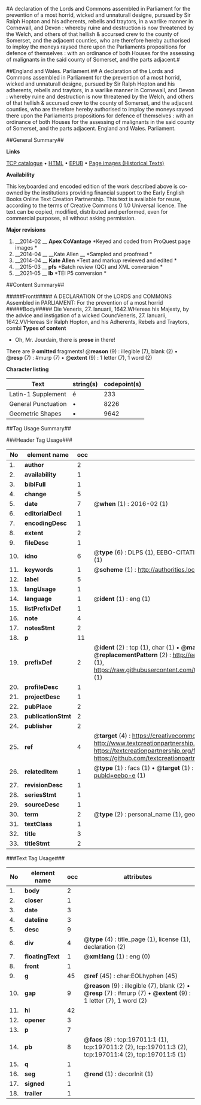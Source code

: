 #A declaration of the Lords and Commons assembled in Parliament for the prevention of a most horrid, wicked and unnaturall designe, pursued by Sir Ralph Hopton and his adherents, rebells and traytors, in a warlike manner in Cornewall, and Devon : whereby ruine and destruction is now threatened by the Welch, and others of that hellish & accursed crew to the county of Somerset, and the adjacent counties, who are therefore hereby authorised to imploy the moneys raysed there upon the Parliaments propositions for defence of themselves : with an ordinance of both Houses for the assessing of malignants in the said county of Somerset, and the parts adjacent.#

##England and Wales. Parliament.##
A declaration of the Lords and Commons assembled in Parliament for the prevention of a most horrid, wicked and unnaturall designe, pursued by Sir Ralph Hopton and his adherents, rebells and traytors, in a warlike manner in Cornewall, and Devon : whereby ruine and destruction is now threatened by the Welch, and others of that hellish & accursed crew to the county of Somerset, and the adjacent counties, who are therefore hereby authorised to imploy the moneys raysed there upon the Parliaments propositions for defence of themselves : with an ordinance of both Houses for the assessing of malignants in the said county of Somerset, and the parts adjacent.
England and Wales. Parliament.

##General Summary##

**Links**

[TCP catalogue](http://www.ota.ox.ac.uk/tcp/)  • 
[HTML](http://tei.it.ox.ac.uk/tcp/Texts-HTML/free/B21/B21944.html)  • 
[EPUB](http://tei.it.ox.ac.uk/tcp/Texts-EPUB/free/B21/B21944.epub) • 
[Page images (Historical Texts)](https://historicaltexts.jisc.ac.uk/eebo-12174733e)

**Availability**

This keyboarded and encoded edition of the work described above is co-owned by the
    institutions providing financial support to the Early English Books Online Text Creation
    Partnership. This text is available for reuse, according to the terms of  Creative Commons 0 1.0 Universal
    licence. The text can be copied, modified, distributed and performed, even for commercial
    purposes, all without asking permission.

**Major revisions**

1. __2014-02 __ __Apex CoVantage__ *Keyed and coded from ProQuest page images *
1. __2014-04 __ __Kate Allen __ *Sampled and proofread *
1. __2014-04 __ __Kate Allen__ *Text and markup reviewed and edited *
1. __2015-03 __ __pfs__ *Batch review (QC) and XML conversion *
1. __2021-05 __ __lb__ *TEI P5 conversion *

##Content Summary##

#####Front#####
 A DECLARATION Of the LORDS and COMMONS Assembled in PARLIAMENT: For the prevention of a most horrid
#####Body#####
Die Veneris, 27. Ianuarii, 1642.WHereas his Majesty, by the advice and instigation of a wicked CouncVeneris, 27. Ianuarii, 1642.VVHereas Sir Ralph Hopton, and his Adherents, Rebels and Traytors, combi
**Types of content**

  * Oh, Mr. Jourdain, there is **prose** in there!

There are 9 **omitted** fragments! 
 @__reason__ (9) : illegible (7), blank (2)  •  @__resp__ (7) : #murp (7)  •  @__extent__ (9) : 1 letter (7), 1 word (2)

**Character listing**


|Text|string(s)|codepoint(s)|
|---|---|---|
|Latin-1 Supplement|é|233|
|General Punctuation|•|8226|
|Geometric Shapes|▪|9642|

##Tag Usage Summary##

###Header Tag Usage###

|No|element name|occ|attributes|
|---|---|---|---|
|1.|__author__|2||
|2.|__availability__|1||
|3.|__biblFull__|1||
|4.|__change__|5||
|5.|__date__|7| @__when__ (1) : 2016-02 (1)|
|6.|__editorialDecl__|1||
|7.|__encodingDesc__|1||
|8.|__extent__|2||
|9.|__fileDesc__|1||
|10.|__idno__|6| @__type__ (6) : DLPS (1), EEBO-CITATION (1), VID (1), EEBO-PROQUEST (1), STC (1), OCLC (1)|
|11.|__keywords__|1| @__scheme__ (1) : http://authorities.loc.gov/ (1)|
|12.|__label__|5||
|13.|__langUsage__|1||
|14.|__language__|1| @__ident__ (1) : eng (1)|
|15.|__listPrefixDef__|1||
|16.|__note__|4||
|17.|__notesStmt__|2||
|18.|__p__|11||
|19.|__prefixDef__|2| @__ident__ (2) : tcp (1), char (1)  •  @__matchPattern__ (2) : ([0-9\-]+):([0-9IVX]+) (1), (.+) (1)  •  @__replacementPattern__ (2) : http://eebo.chadwyck.com/downloadtiff?vid=$1&page=$2 (1), https://raw.githubusercontent.com/textcreationpartnership/Texts/master/tcpchars.xml#$1 (1)|
|20.|__profileDesc__|1||
|21.|__projectDesc__|1||
|22.|__pubPlace__|2||
|23.|__publicationStmt__|2||
|24.|__publisher__|2||
|25.|__ref__|4| @__target__ (4) : https://creativecommons.org/publicdomain/zero/1.0/ (1), http://www.textcreationpartnership.org/docs/. (1), https://textcreationpartnership.org/faq/#faq05 (1), https://github.com/textcreationpartnership (1)|
|26.|__relatedItem__|1| @__type__ (1) : facs (1)  •  @__target__ (1) : https://data.historicaltexts.jisc.ac.uk/view?pubId=eebo-e (1)|
|27.|__revisionDesc__|1||
|28.|__seriesStmt__|1||
|29.|__sourceDesc__|1||
|30.|__term__|2| @__type__ (2) : personal_name (1), geographic_name (1)|
|31.|__textClass__|1||
|32.|__title__|3||
|33.|__titleStmt__|2||


###Text Tag Usage###

|No|element name|occ|attributes|
|---|---|---|---|
|1.|__body__|2||
|2.|__closer__|1||
|3.|__date__|3||
|4.|__dateline__|3||
|5.|__desc__|9||
|6.|__div__|4| @__type__ (4) : title_page (1), license (1), declaration (2)|
|7.|__floatingText__|1| @__xml:lang__ (1) : eng (0)|
|8.|__front__|1||
|9.|__g__|45| @__ref__ (45) : char:EOLhyphen (45)|
|10.|__gap__|9| @__reason__ (9) : illegible (7), blank (2)  •  @__resp__ (7) : #murp (7)  •  @__extent__ (9) : 1 letter (7), 1 word (2)|
|11.|__hi__|42||
|12.|__opener__|3||
|13.|__p__|7||
|14.|__pb__|8| @__facs__ (8) : tcp:197011:1 (1), tcp:197011:2 (2), tcp:197011:3 (2), tcp:197011:4 (2), tcp:197011:5 (1)|
|15.|__q__|1||
|16.|__seg__|1| @__rend__ (1) : decorInit (1)|
|17.|__signed__|1||
|18.|__trailer__|1||
